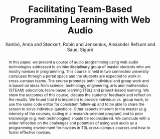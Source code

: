 ---
title: "Facilitating Team-Based Programming Learning with Web Audio"
abstract: "In this paper, we present a course of audio programming using web audio technologies addressed to an interdisciplinary group of master students who are mostly novices in programming. This course is held in two connected university campuses through a portal space and the students are expected to work in cross-campus teams. The course promotes both individual and group work and is based on ideas from science, technology, engineering, arts and mathematics (STEAM) education, team-based learning (TBL) and project-based learning. We show the outcomes of this course, discuss the students' feedback and reflect on the results. We found that it is important to provide individual vs. group work, to use the same code editor for consistent follow-up and to be able to share the screen to solve individual questions. Other aspects inherent to the master (e.g. intensity of the courses, coding in a research-oriented program) and to prior knowledge (e.g. web technologies) should be reconsidered. We conclude with a wider reflection on the challenges and potentials of using web audio as a programming environment for novices in TBL cross-campus courses and how to foster effective novices."
address: "Trondheim, Norway"
booktitle: "Proceedings of the International Web Audio Conference"
editor: "Xambó, Anna and Martín, Sara R. and Roma, Gerard"
month: "December"
publisher: "NTNU"
series: "WAC '19"
pages: "2--7"
id: "2019_4"
author: "Xambó, Anna and Støckert, Robin and Jensenius, Alexander Refsum and Saue, Sigurd"
webAuthor: "Anna Xambó, Robin Støckert, Alexander Refsum Jensenius, Sigurd Saue"
track: "Paper"
year: "2019"
tags: year2019
media: https://youtu.be/i1OiPt_roeo
pdflink: "/_data/papers/pdf/2019/2019_4.pdf"
ISSN: "2663-5844"
---